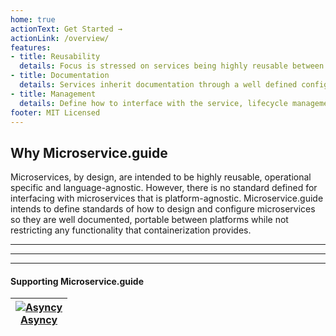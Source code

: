 ```yaml
---
home: true
actionText: Get Started →
actionLink: /overview/
features:
- title: Reusability
  details: Focus is stressed on services being highly reusable between applications and platforms.
- title: Documentation
  details: Services inherit documentation through a well defined configuration of commands, arguments and output.
- title: Management
  details: Define how to interface with the service, lifecycle management, scaling, among other requirements.
footer: MIT Licensed
---
```


## Why Microservice.guide

Microservices, by design, are intended to be highly reusable, operational specific and language-agnostic.
However, there is no standard defined for interfacing with microservices that is platform-agnostic.
Microservice.guide intends to define standards of how to design and configure microservices so they are
well documented, portable between platforms while not restricting any functionality that containerization provides.

---
---
---

#### Supporting Microservice.guide

| [![Asyncy](https://avatars0.githubusercontent.com/u/34162468?s=100&v=4 "Asyncy")](https://asyncy.com) <br> [Asyncy](https://asyncy.com) |
|:---:|
